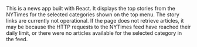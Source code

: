 This is a news app built with React. It displays the top stories from the NYTimes for the selected categories shown on the top menu. The story links are currently not operational. If the page does not retrieve articles, it may be because the HTTP requests to the NYTimes feed have reached their daily limit, or there were no articles available for the selected category in the feed.
